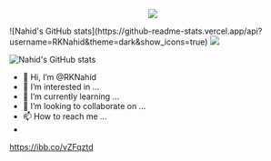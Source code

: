 <p align="center">
  <img src="https://capsule-render.vercel.app/api?type=waving&color=gradient&customColorList=0,2,2,5,30&height=200&section=header&text=Hey%20Everyone&fontSize=75" />
</p>
<p>
  ![Nahid's GitHub stats](https://github-readme-stats.vercel.app/api?username=RKNahid&theme=dark&show_icons=true)
  <img src="https://media.tenor.com/iRB7vrvhPR4AAAAi/data-code.gif&height=200" align="rifht"/>
</p>

![Nahid's GitHub stats](https://github-readme-stats.vercel.app/api?username=RKNahid&theme=dark&show_icons=true)

- 👋 Hi, I’m @RKNahid
- 👀 I’m interested in ...
- 🌱 I’m currently learning ...
- 💞️ I’m looking to collaborate on ...
- 📫 How to reach me ...
- 
https://ibb.co/vZFqztd
<!---
RKNahid/RKNahid is a ✨ special ✨ repository because its `README.md` (this file) appears on your GitHub profile.
You can click the Preview link to take a look at your changes.
--->
